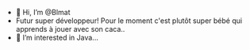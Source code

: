 - 👋 Hi, I’m @Blmat
- Futur super développeur! Pour le moment c'est plutôt super bébé qui apprends à jouer avec son caca..
- 👀 I’m interested in Java...
